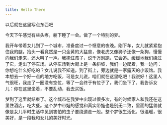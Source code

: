 ```yaml
---
title: Hello There
---
```

以后就在这里写点东西吧


今天下午感觉有些头疼，躺下睡了一会。做了一个特别的梦。


我开车带着女儿到了一个城市，准备度过一个惬意的夜晚。刚下车，女儿就紧紧抱住我的腿，抬头一看竟然是一只金黄的大猛兽，像老虎又像狮子还像一条狗，慢慢向我们走来，还大叫了一声。我抱住孩子，说千万别跑，它会追。缓缓地我们绕过了它，走出了停车场。从停车场到大街上是一条斜坡，我们一边爬着，我一边问：你想吃什么好吃的？女儿说我不知道。到了街上，旁边就是一家露天的小饭馆。我本想去一个好一点的地方吃饭，可是女儿说，咱们就在这里吃吧！我说好！这里人气很旺，我走了一圈没有空位，等了一会终于有位子了，我们坐下了，我告诉女儿：你在这里坐着，不要乱动，我去买饭。


梦到了这里就结束了。这个城市在我梦中出现过很多次，有的时候家人和我还在这里住酒店，吃大餐。这个梦中带娃的感觉和真实带娃也是别无二致，里面的猛兽就像是女儿平时生活中见到害怕的虫子要绕道走一般。整个梦很生活化，很温暖，很美好，是一段我和女儿的美好时光。